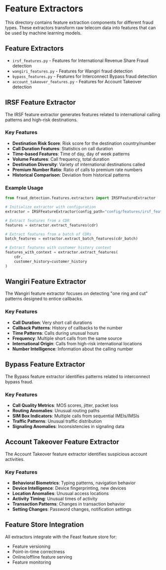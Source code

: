 # Feature Extractors

This directory contains feature extraction components for different fraud types. These extractors transform raw telecom data into features that can be used by machine learning models.

## Feature Extractors

- `irsf_features.py` - Features for International Revenue Share Fraud detection
- `wangiri_features.py` - Features for Wangiri fraud detection
- `bypass_features.py` - Features for Interconnect Bypass fraud detection
- `account_takeover_features.py` - Features for Account Takeover detection

## IRSF Feature Extractor

The IRSF feature extractor generates features related to international calling patterns and high-risk destinations.

### Key Features

- **Destination Risk Score**: Risk score for the destination country/number
- **Call Duration Features**: Statistics on call duration
- **Time-based Features**: Time of day, day of week patterns
- **Volume Features**: Call frequency, total duration
- **Destination Diversity**: Variety of international destinations called
- **Premium Number Ratio**: Ratio of calls to premium rate numbers
- **Historical Comparison**: Deviation from historical patterns

### Example Usage

```python
from fraud_detection.features.extractors import IRSFFeatureExtractor

# Initialize extractor with configuration
extractor = IRSFFeatureExtractor(config_path="config/features/irsf_features.yaml")

# Extract features from a CDR
features = extractor.extract_features(cdr)

# Extract features from a batch of CDRs
batch_features = extractor.extract_batch_features(cdr_batch)

# Extract features with customer history context
features_with_context = extractor.extract_features(
    cdr, 
    customer_history=customer_history
)
```

## Wangiri Feature Extractor

The Wangiri feature extractor focuses on detecting "one ring and cut" patterns designed to entice callbacks.

### Key Features

- **Call Duration**: Very short call durations
- **Callback Patterns**: History of callbacks to the number
- **Time Patterns**: Calls during unusual hours
- **Frequency**: Multiple short calls from the same source
- **International Origin**: Calls from high-risk international locations
- **Number Intelligence**: Information about the calling number

## Bypass Feature Extractor

The Bypass feature extractor identifies patterns related to interconnect bypass fraud.

### Key Features

- **Call Quality Metrics**: MOS scores, jitter, packet loss
- **Routing Anomalies**: Unusual routing paths
- **SIM Box Indicators**: Multiple calls from sequential IMEIs/IMSIs
- **Traffic Patterns**: Unusual traffic distribution
- **Signaling Anomalies**: Inconsistencies in signaling data

## Account Takeover Feature Extractor

The Account Takeover feature extractor identifies suspicious account activities.

### Key Features

- **Behavioral Biometrics**: Typing patterns, navigation behavior
- **Device Intelligence**: Device fingerprinting, new devices
- **Location Anomalies**: Unusual access locations
- **Activity Timing**: Unusual times of activity
- **Transaction Patterns**: Changes in transaction behavior
- **Setting Changes**: Password changes, notification settings

## Feature Store Integration

All extractors integrate with the Feast feature store for:
- Feature versioning
- Point-in-time correctness
- Online/offline feature serving
- Feature monitoring